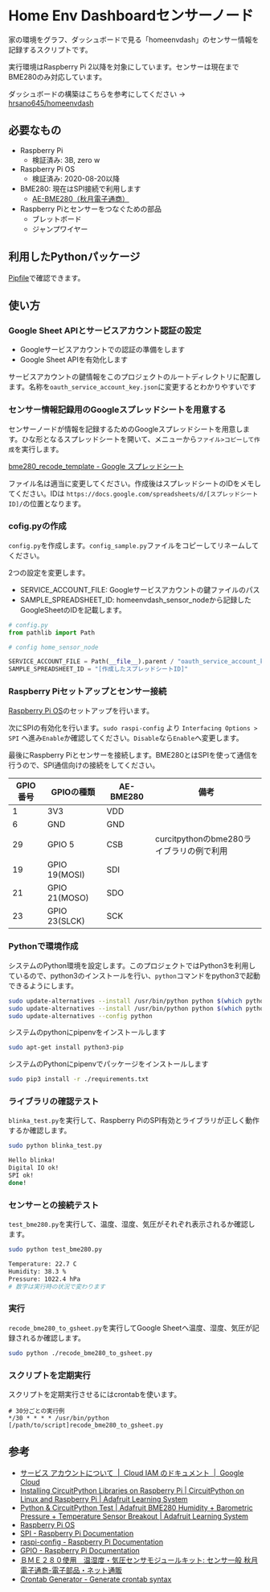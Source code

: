 # Home Env Dashboardセンサーノード

家の環境をグラフ、ダッシュボードで見る「homeenvdash」のセンサー情報を記録するスクリプトです。

実行環境はRaspberry Pi 2以降を対象にしています。センサーは現在までBME280のみ対応しています。

ダッシュボードの構築はこちらを参考にしてください -> [hrsano645/homeenvdash](https://github.com/hrsano645/homeenvdash)

## 必要なもの

- Raspberry Pi
  - 検証済み: 3B, zero w
- Raspberry Pi OS
  - 検証済み: 2020-08-20以降
- BME280: 現在はSPI接続で利用します
  - [AE-BME280（秋月電子通商）](https://akizukidenshi.com/catalog/g/gK-09421/)
- Raspberry Piとセンサーをつなぐための部品
  - ブレットボード
  - ジャンプワイヤー

## 利用したPythonパッケージ

[Pipfile](./Pipfile)で確認できます。

## 使い方

### Google Sheet APIとサービスアカウント認証の設定

- Googleサービスアカウントでの認証の準備をします
- Google Sheet APIを有効化します

サービスアカウントの鍵情報をこのプロジェクトのルートディレクトリに配置します。名称を`oauth_service_account_key.json`に変更するとわかりやすいです

### センサー情報記録用のGoogleスプレッドシートを用意する

センサーノードが情報を記録するためのGoogleスプレッドシートを用意します。ひな形となるスプレッドシートを開いて、メニューから`ファイル>コピーして作成`を実行します。

[bme280_recode_template - Google スプレッドシート](https://docs.google.com/spreadsheets/d/12Y4pxrPcIyydN-zWOwN0vw33GRGuCl-GeleUJcsvqcg/)

ファイル名は適当に変更してください。作成後はスプレッドシートのIDをメモしてください。IDは `https://docs.google.com/spreadsheets/d/[スプレッドシートID]/`の位置となります。

### cofig.pyの作成

`config.py`を作成します。`config_sample.py`ファイルをコピーしてリネームしてください。

2つの設定を変更します。

- SERVICE_ACCOUNT_FILE: Googleサービスアカウントの鍵ファイルのパス
- SAMPLE_SPREADSHEET_ID: homeenvdash_sensor_nodeから記録したGoogleSheetのIDを記載します。

```python
# config.py
from pathlib import Path

# config home_sensor_node

SERVICE_ACCOUNT_FILE = Path(__file__).parent / "oauth_service_account_key.json"
SAMPLE_SPREADSHEET_ID = "[作成したスプレッドシートID]"

```

### Raspberry Piセットアップとセンサー接続

[Raspberry Pi OS](https://www.raspberrypi.org/software/)のセットアップを行います。

次にSPIの有効化を行います。`sudo raspi-config` より `Interfacing Options > SPI` へ進み`Enable`か確認してください。`Disable`なら`Enable`へ変更します。

最後にRaspberry Piとセンサーを接続します。BME280とはSPIを使って通信を行うので、SPI通信向けの接続をしてください。

GPIO番号 | GPIOの種類 | AE-BME280 | 備考
-- | -- | -- | --
1 | 3V3 | VDD |  
6 | GND | GND |  
29 | GPIO 5 | CSB | curcitpythonのbme280ライブラリの例で利用
19 | GPIO 19(MOSI) | SDI |  
21 | GPIO 21(MOSO) | SDO |  
23 | GPIO 23(SLCK) | SCK |  

### Pythonで環境作成

システムのPython環境を設定します。このプロジェクトではPython3を利用しているので、python3のインストールを行い、`python`コマンドをpython3で起動できるようにします。

```bash
sudo update-alternatives --install /usr/bin/python python $(which python2) 1
sudo update-alternatives --install /usr/bin/python python $(which python3) 2
sudo update-alternatives --config python
```

システムのpythonにpipenvをインストールします

```bash
sudo apt-get install python3-pip
```

システムのPythonにpipenvでパッケージをインストールします

```bash
sudo pip3 install -r ./requirements.txt
```

### ライブラリの確認テスト

`blinka_test.py`を実行して、Raspberry PiのSPI有効とライブラリが正しく動作するか確認します。

```bash
sudo python blinka_test.py

Hello blinka!
Digital IO ok!
SPI ok!
done!
```

### センサーとの接続テスト

`test_bme280.py`を実行して、温度、湿度、気圧がそれぞれ表示されるか確認します。

```bash
sudo python test_bme280.py

Temperature: 22.7 C
Humidity: 38.3 %
Pressure: 1022.4 hPa
# 数字は実行時の状況で変わります
```

### 実行

`recode_bme280_to_gsheet.py`を実行してGoogle Sheetへ温度、湿度、気圧が記録されるか確認します。

```bash
sudo python ./recode_bme280_to_gsheet.py
```

<!-- TODO:2020-12-05 記録された画像を乗せる -->

### スクリプトを定期実行

スクリプトを定期実行させるにはcrontabを使います。

```cron
# 30分ごとの実行例
*/30 * * * * /usr/bin/python [/path/to/script]recode_bme280_to_gsheet.py
```

## 参考

- [サービス アカウントについて  |  Cloud IAM のドキュメント  |  Google Cloud](https://cloud.google.com/iam/docs/understanding-service-accounts?hl=ja#background)
- [Installing CircuitPython Libraries on Raspberry Pi | CircuitPython on Linux and Raspberry Pi | Adafruit Learning System](https://learn.adafruit.com/circuitpython-on-raspberrypi-linux/installing-circuitpython-on-raspberry-pi)
- [Python & CircuitPython Test | Adafruit BME280 Humidity + Barometric Pressure + Temperature Sensor Breakout | Adafruit Learning System](https://learn.adafruit.com/adafruit-bme280-humidity-barometric-pressure-temperature-sensor-breakout/python-circuitpython-test)
- [Raspberry Pi OS](https://www.raspberrypi.org/software/)
- [SPI - Raspberry Pi Documentation](https://www.raspberrypi.org/documentation/hardware/raspberrypi/spi/README.md)
- [raspi-config - Raspberry Pi Documentation](https://www.raspberrypi.org/documentation/configuration/raspi-config.md)
- [GPIO - Raspberry Pi Documentation](https://www.raspberrypi.org/documentation/usage/gpio/)
- [ＢＭＥ２８０使用　温湿度・気圧センサモジュールキット: センサ一般 秋月電子通商-電子部品・ネット通販](https://akizukidenshi.com/catalog/g/gK-09421/)
- [Crontab Generator - Generate crontab syntax](https://crontab-generator.org/)
